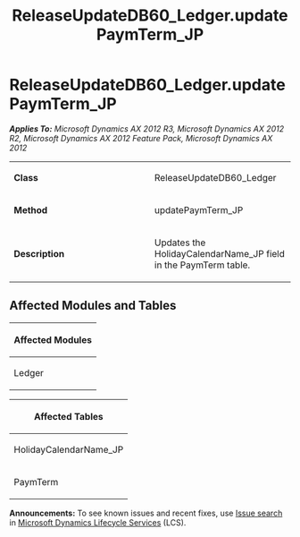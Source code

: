 ﻿---
title: ReleaseUpdateDB60_Ledger.updatePaymTerm_JP
TOCTitle: ReleaseUpdateDB60_Ledger.updatePaymTerm_JP
ms:assetid: 805f9ef7-1d6d-e96d-9c7c-4ca02e313ba3
ms:mtpsurl: https://msdn.microsoft.com/en-us/library/JJ685899(v=AX.60)
ms:contentKeyID: 49709351
ms.date: 05/18/2015
mtps_version: v=AX.60
---

# ReleaseUpdateDB60\_Ledger.updatePaymTerm\_JP 


_**Applies To:** Microsoft Dynamics AX 2012 R3, Microsoft Dynamics AX 2012 R2, Microsoft Dynamics AX 2012 Feature Pack, Microsoft Dynamics AX 2012_

<table>
<colgroup>
<col style="width: 50%" />
<col style="width: 50%" />
</colgroup>
<tbody>
<tr class="odd">
<td><p><strong>Class</strong></p></td>
<td><p>ReleaseUpdateDB60_Ledger</p></td>
</tr>
<tr class="even">
<td><p><strong>Method</strong></p></td>
<td><p>updatePaymTerm_JP</p></td>
</tr>
<tr class="odd">
<td><p><strong>Description</strong></p></td>
<td><p>Updates the HolidayCalendarName_JP field in the PaymTerm table.</p></td>
</tr>
</tbody>
</table>


## Affected Modules and Tables

<table>
<colgroup>
<col style="width: 100%" />
</colgroup>
<thead>
<tr class="header">
<th><p>Affected Modules</p></th>
</tr>
</thead>
<tbody>
<tr class="odd">
<td><p>Ledger</p></td>
</tr>
</tbody>
</table>


<table>
<colgroup>
<col style="width: 100%" />
</colgroup>
<thead>
<tr class="header">
<th><p>Affected Tables</p></th>
</tr>
</thead>
<tbody>
<tr class="odd">
<td><p>HolidayCalendarName_JP</p></td>
</tr>
<tr class="even">
<td><p>PaymTerm</p></td>
</tr>
</tbody>
</table>

  
**Announcements:** To see known issues and recent fixes, use [Issue search](http://go.microsoft.com/fwlink/?linkid=389258) in [Microsoft Dynamics Lifecycle Services](http://go.microsoft.com/fwlink/?linkid=306505) (LCS).

